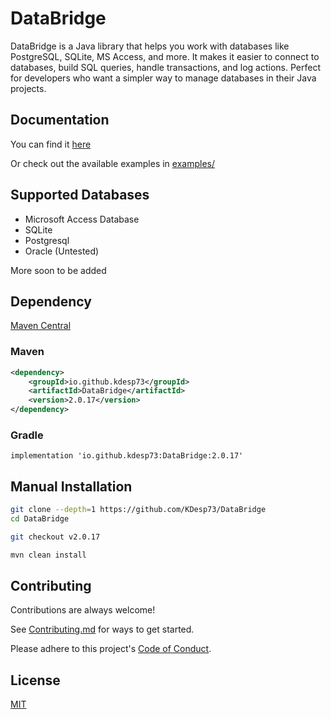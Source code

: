 # DataBridge

DataBridge is a Java library that helps you work with databases like
PostgreSQL, SQLite, MS Access, and more. It makes it easier to connect
to databases, build SQL queries, handle transactions,
and log actions. Perfect for developers who want
a simpler way to manage databases in their Java projects.

## Documentation

You can find it [here](https://kdesp73.github.io/DataBridge)

Or check out the available examples in [examples/](https://github.com/KDesp73/DataBridge/tree/main/examples)

## Supported Databases

- Microsoft Access Database
- SQLite
- Postgresql
- Oracle (Untested)

More soon to be added

## Dependency

[Maven Central](https://central.sonatype.com/artifact/io.github.kdesp73/DataBridge)

### Maven

```xml
<dependency>
	<groupId>io.github.kdesp73</groupId>
	<artifactId>DataBridge</artifactId>
	<version>2.0.17</version>
</dependency>
```

### Gradle

```
implementation 'io.github.kdesp73:DataBridge:2.0.17'
```

## Manual Installation

```bash
git clone --depth=1 https://github.com/KDesp73/DataBridge
cd DataBridge

git checkout v2.0.17

mvn clean install
```

## Contributing

Contributions are always welcome!

See [Contributing.md](https://github.com/KDesp73/DataBridge/blob/main/Contributing.md) for ways to get started.

Please adhere to this project's [Code of Conduct](https://github.com/KDesp73/DataBridge/blob/main/CODE_OF_CONDUCT.md).


## License

[MIT](https://choosealicense.com/licenses/mit/)

